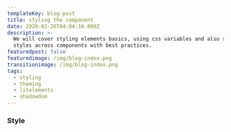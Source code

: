 ```yaml
---
templateKey: blog-post
title: styling the component
date: 2020-02-26T04:04:10.000Z
description: >-
  We will cover styling elements basics, using css variables and also sharing
  styles across components with best practices.
featuredpost: false
featuredimage: /img/blog-index.png
transitionimage: /img/blog-index.png
tags:
  - styling
  - theming
  - litelements
  - shadowdom
---
```


### Style
